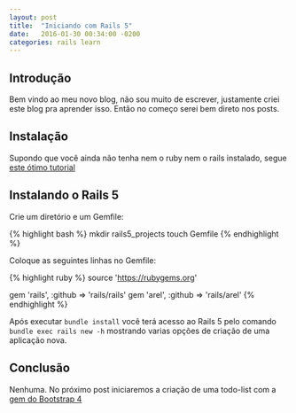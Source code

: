 ```yaml
---
layout: post
title:  "Iniciando com Rails 5"
date:   2016-01-30 00:34:00 -0200
categories: rails learn
---
```


## Introdução

Bem vindo ao meu novo blog, não sou muito de escrever, justamente criei este blog pra aprender isso. Então no começo serei bem direto nos posts.

## Instalação

Supondo que você ainda não tenha nem o ruby nem o rails instalado, segue [este ótimo tutorial](https://www.digitalocean.com/community/tutorials/how-to-install-ruby-on-rails-with-rbenv-on-ubuntu-14-04)

## Instalando o Rails 5

Crie um diretório e um Gemfile:

{% highlight bash %}
mkdir rails5_projects
touch Gemfile
{% endhighlight %}

Coloque as seguintes linhas no Gemfile:

{% highlight ruby %}
source 'https://rubygems.org'

gem 'rails', :github => 'rails/rails'
gem 'arel', :github => 'rails/arel'
{% endhighlight %}

Após executar `bundle install` você terá acesso ao Rails 5 pelo comando `bundle exec rails new -h` mostrando varias opções de criação de uma aplicação nova.

## Conclusão

Nenhuma. No próximo post iniciaremos a criação de uma todo-list com a [gem do Bootstrap 4](https://github.com/twbs/bootstrap-rubygem)